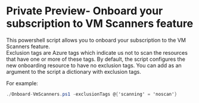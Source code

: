 # Private Preview- Onboard your subscription to VM Scanners feature
This powershell script allows you to onboard your subscription to the VM Scanners feature.<br>
Exclusion tags are Azure tags which indicate us not to scan the resources that have one or more of these tags. By default, the script configures the new onboarding resource to have no exclusion tags. You can add as an argument to the script a dictionary with exclusion tags.

For example:
```csharp
./Onboard-VmScanners.ps1 -exclusionTags @{'scanning' = 'noscan'}
```

